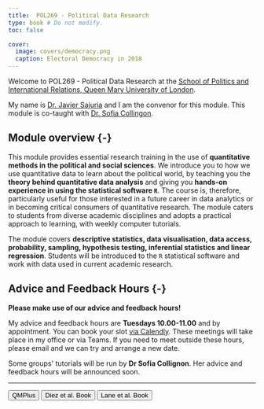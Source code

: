 ```yaml
---
title:  POL269 - Political Data Research
type: book # Do not modify.
toc: false

cover:
  image: covers/democracy.png
  caption: Electoral Democracy in 2018
---
```


Welcome to POL269 - Political Data Research at the [School of Politics and International Relations, Queen Mary University of London](https://www.qmul.ac.uk/politics/). 

My name is [Dr. Javier Sajuria](www.sajuria.com) and I am the convenor for this module. This module is co-taught with [Dr. Sofia Collingon](https://sofiacollignon.com).



## Module overview {-} 

This module provides essential research training in the use of **quantitative methods in the political and social sciences**. We introduce you to how we use quantitative data to learn about the political world, by teaching you the **theory behind quantitative data analysis** and giving you **hands-on experience in using the statistical software `R`**.
The course is, therefore, particularly useful for those interested in a future career in data analytics or in 
becoming critical consumers of quantitative research. The module caters to students from diverse 
academic disciplines and adopts a practical approach to learning, with weekly computer tutorials.   


The module covers **descriptive statistics, data visualisation, data access, probability, sampling, hypothesis testing, inferential statistics and linear regression**. 
Students will be introduced to the `R` statistical software and work with data used in current academic research.


## Advice and Feedback Hours {-}

**Please make use of our advice and feedback hours!**

My advice and feedback hours are **Tuesdays 10.00-11.00** and by appointment. You can book your slot [via Calendly](https://calendly.com/drjaviersajuria/afhour?). These meetings will take place in my office or via Teams. If you need to meet outside these hours, please email and we can try and arrange a new date.

Some groups' tutorials will be run by **Dr Sofia Collignon**. Her advice and feedback hours will be announced soon.


---

<div class="container btn-container">
  <button type = "button" class = "btn btn-sm btn-info" onclick="window.open('https://qmplus.qmul.ac.uk');">QMPlus</button>
  <button type = "button" class = "btn btn-sm btn-warning" onclick="window.open('http://www.openintro.org/stat/textbook.php');">Diez et al. Book</button> 
  <button type = "button" class = "btn btn-sm btn-warning" onclick="window.open('http://onlinestatbook.com/Online_Statistics_Education.pdf');">Lane et al. Book</button>

